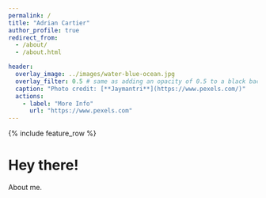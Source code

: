 ```yaml
---
permalink: /
title: "Adrian Cartier"
author_profile: true
redirect_from:
  - /about/
  - /about.html

header:
  overlay_image: ../images/water-blue-ocean.jpg
  overlay_filter: 0.5 # same as adding an opacity of 0.5 to a black background
  caption: "Photo credit: [**Jaymantri**](https://www.pexels.com/)"
  actions:
    - label: "More Info"
      url: "https://www.pexels.com"
---
```


{% include feature_row %}

# Hey there!

About me.
